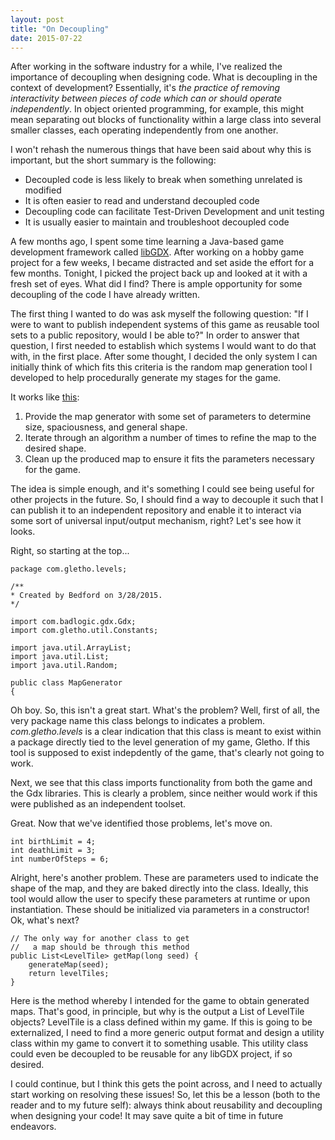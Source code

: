 ```yaml
---
layout: post
title: "On Decoupling"
date: 2015-07-22
---
```


After working in the software industry for a while, I've realized the importance of decoupling when designing code.
What is decoupling in the context of development? Essentially, it's *the practice of removing interactivity between
pieces of code which can or should operate independently*. In object oriented programming, for example, this might
mean separating out blocks of functionality within a large class into several smaller classes, each operating
independently from one another.

I won't rehash the numerous things that have been said about why this is important, but the short summary is the
following:
 * Decoupled code is less likely to break when something unrelated is modified
 * It is often easier to read and understand decoupled code
 * Decoupling code can facilitate Test-Driven Development and unit testing
 * It is usually easier to maintain and troubleshoot decoupled code

A few months ago, I spent some time learning a Java-based game development framework called 
[libGDX](http://libgdx.badlogicgames.com/). After working on a hobby game project for a few weeks, I became
distracted and set aside the effort for a few months. Tonight, I picked the project back up and looked at it with
a fresh set of eyes. What did I find? There is ample opportunity for some decoupling of the code I have already
written.

The first thing I wanted to do was ask myself the following question: "If I were to want to publish independent
systems of this game as reusable tool sets to a public repository, would I be able to?" In order to answer that
question, I first needed to establish which systems I would want to do that with, in the first place. After some
thought, I decided the only system I can initially think of which fits this criteria is the random map generation
tool I developed to help procedurally generate my stages for the game.

It works like [this](http://gamedevelopment.tutsplus.com/tutorials/generate-random-cave-levels-using-cellular-automata--gamedev-9664):
1. Provide the map generator with some set of parameters to determine size, spaciousness, and general shape.
2. Iterate through an algorithm a number of times to refine the map to the desired shape.
3. Clean up the produced map to ensure it fits the parameters necessary for the game.

The idea is simple enough, and it's something I could see being useful for other projects in the future. So, I should
find a way to decouple it such that I can publish it to an independent repository and enable it to interact via some
sort of universal input/output mechanism, right? Let's see how it looks. 

Right, so starting at the top...

    package com.gletho.levels;

    /**
    * Created by Bedford on 3/28/2015.
    */

    import com.badlogic.gdx.Gdx;
    import com.gletho.util.Constants;

    import java.util.ArrayList;
    import java.util.List;
    import java.util.Random;

    public class MapGenerator
    {
    
Oh boy. So, this isn't a great start. What's the problem? Well, first of all, the very package name this class belongs to indicates a problem. *com.gletho.levels* is a clear indication that this class is meant to exist within a package directly tied to the level generation of my game, Gletho. If this tool is supposed to exist indepdently of the game, that's clearly not going to work.

Next, we see that this class imports functionality from both the game and the Gdx libraries. This is clearly a problem, since neither would work if this were published as an independent toolset.

Great. Now that we've identified those problems, let's move on.

    int birthLimit = 4;
    int deathLimit = 3;
    int numberOfSteps = 6;
    
Alright, here's another problem. These are parameters used to indicate the shape of the map, and they are baked directly into the class. Ideally, this tool would allow the user to specify these parameters at runtime or upon instantiation. These should be initialized via parameters in a constructor! Ok, what's next?

    // The only way for another class to get
    //   a map should be through this method
    public List<LevelTile> getMap(long seed) {
        generateMap(seed);
        return levelTiles;
    }
    
Here is the method whereby I intended for the game to obtain generated maps. That's good, in principle, but why is the output a List of LevelTile objects? LevelTile is a class defined within my game. If this is going to be externalized, I need to find a more generic output format and design a utility class within my game to convert it to something usable. This utility class could even be decoupled to be reusable for any libGDX project, if so desired.

I could continue, but I think this gets the point across, and I need to actually start working on resolving these issues! So, let this be a lesson (both to the reader and to my future self): always think about reusability and decoupling when designing your code! It may save quite a bit of time in future endeavors.
